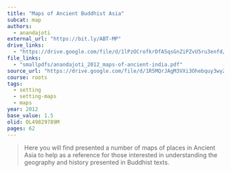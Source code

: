 ```yaml
---
title: "Maps of Ancient Buddhist Asia"
subcat: map
authors:
  - anandajoti
external_url: "https://bit.ly/ABT-MP"
drive_links:
  - "https://drive.google.com/file/d/1lPzOCrofkrDfA5qsGnZiPZvU5ru3enfd/view?usp=drivesdk"
file_links:
  - "smallpdfs/anandajoti_2012_maps-of-ancient-india.pdf"
source_url: "https://drive.google.com/file/d/1R5MQrJAgM3VXi3Ohebquy3wyZZ0dWR9Y/view?usp=drivesdk"
course: roots
tags:
  - setting
  - setting-maps
  - maps
year: 2012
base_value: 1.5
olid: OL49829789M
pages: 62
---
```


> Here you will find presented a number of maps of places in Ancient Asia to help as a reference for those interested in understanding the geography and history presented in Buddhist texts.
